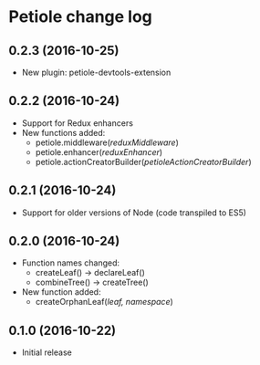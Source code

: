 # Petiole change log

## 0.2.3 (2016-10-25)

* New plugin: petiole-devtools-extension

## 0.2.2 (2016-10-24)

* Support for Redux enhancers
* New functions added:
  * petiole.middleware(*reduxMiddleware*)
  * petiole.enhancer(*reduxEnhancer*)
  * petiole.actionCreatorBuilder(*petioleActionCreatorBuilder*)

## 0.2.1 (2016-10-24)

* Support for older versions of Node (code transpiled to ES5)

## 0.2.0 (2016-10-24)

* Function names changed:
  * createLeaf() -> declareLeaf()
  * combineTree() -> createTree()
* New function added:
  * createOrphanLeaf(*leaf, namespace*)

## 0.1.0 (2016-10-22)

* Initial release